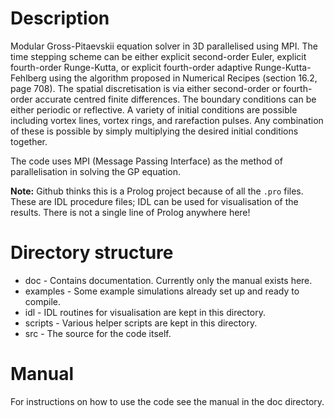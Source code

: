 Description
===========
Modular Gross-Pitaevskii equation solver in 3D parallelised using MPI.  The
time stepping scheme can be either explicit second-order Euler, explicit
fourth-order Runge-Kutta, or explicit fourth-order adaptive
Runge-Kutta-Fehlberg using the algorithm proposed in Numerical Recipes (section
16.2, page 708).  The spatial discretisation is via either second-order or
fourth-order accurate centred finite differences.  The boundary conditions can
be either periodic or reflective.  A variety of initial conditions are possible
including vortex lines, vortex rings, and rarefaction pulses.  Any combination
of these is possible by simply multiplying the desired initial conditions
together.

The code uses MPI (Message Passing Interface) as the method of parallelisation
in solving the GP equation.

__Note:__ Github thinks this is a Prolog project because of all the `.pro`
files.  These are IDL procedure files; IDL can be used for visualisation of the
results.  There is not a single line of Prolog anywhere here!

Directory structure
===================
* doc - Contains documentation.  Currently only the manual exists here.
* examples - Some example simulations already set up and ready to compile.
* idl - IDL routines for visualisation are kept in this directory.
* scripts - Various helper scripts are kept in this directory.
* src - The source for the code itself.

Manual
======
For instructions on how to use the code see the manual in the doc directory.
